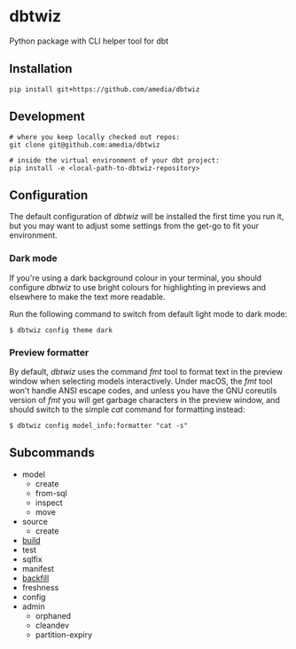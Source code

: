 # dbtwiz
Python package with CLI helper tool for dbt

## Installation

```
pip install git+https://github.com/amedia/dbtwiz
```

## Development

```
# where you keep locally checked out repos:
git clone git@github.com:amedia/dbtwiz

# inside the virtual environment of your dbt project:
pip install -e <local-path-to-dbtwiz-repository>
```

## Configuration

The default configuration of _dbtwiz_ will be installed the first time you run it, but you
may want to adjust some settings from the get-go to fit your environment.

### Dark mode
If you're using a dark background colour in your terminal, you should configure _dbtwiz_ to
use bright colours for highlighting in previews and elsewhere to make the text more readable.

Run the following command to switch from default light mode to dark mode:
```shell
$ dbtwiz config theme dark
```

### Preview formatter

By default, _dbtwiz_ uses the command _fmt_ tool to format text in the preview window when
selecting models interactively. Under macOS, the _fmt_ tool won't handle ANSI escape codes,
and unless you have the GNU coreutils version of _fmt_ you will get garbage characters in the
preview window, and should switch to the simple _cat_ command for formatting instead:
```shell
$ dbtwiz config model_info:formatter "cat -s"
```

## Subcommands

- model
    - create
    - from-sql
    - inspect
    - move
- source
    - create
- [build](docs/build.md)
- test
- sqlfix
- manifest
- [backfill](docs/backfill.md)
- freshness
- config
- admin
    - orphaned
    - cleandev
    - partition-expiry
